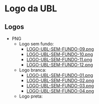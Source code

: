 # Logo da UBL

## Logos
- PNG
  - Logo sem fundo:
    - [LOGO-UBL-SEM-FUNDO-09.png](./PNG/Logo-sem-fundo-padrão/LOGO-UBL-SEM-FUNDO-09.png)
    - [LOGO-UBL-SEM-FUNDO-10.png](./PNG/Logo-sem-fundo-padrão/LOGO-UBL-SEM-FUNDO-10.png)
    - [LOGO-UBL-SEM-FUNDO-11.png](./PNG/Logo-sem-fundo-padrão/LOGO-UBL-SEM-FUNDO-11.png)
    - [LOGO-UBL-SEM-FUNDO-12.png](./PNG/Logo-sem-fundo-padrão/LOGO-UBL-SEM-FUNDO-12.png)
  - Logo branca:
    - [LOGO-UBL-SEM-FUNDO-01.png](./PNG/LOGO-UBL-SEM-FUNDO-01.png)
    - [LOGO-UBL-SEM-FUNDO-02.png](./PNG/LOGO-UBL-SEM-FUNDO-02.png)
    - [LOGO-UBL-SEM-FUNDO-03.png](./PNG/LOGO-UBL-SEM-FUNDO-03.png)
    - [LOGO-UBL-SEM-FUNDO-04.png](./PNG/LOGO-UBL-SEM-FUNDO-04.png)
  - Logo preta:
 
